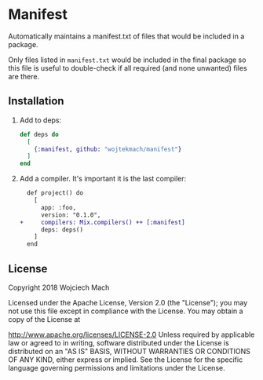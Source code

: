 # Manifest

Automatically maintains a manifest.txt of files that would be included in a package.

Only files listed in `manifest.txt` would be included in the final package so
this file is useful to double-check if all required (and none unwanted) files
are there.

## Installation

1. Add to deps:

   ```elixir
   def deps do
     [
       {:manifest, github: "wojtekmach/manifest"}
     ]
   end
   ```

2. Add a compiler. It's important it is the last compiler:


   ```diff
     def project() do
       [
         app: :foo,
         version: "0.1.0",
   +     compilers: Mix.compilers() ++ [:manifest]
         deps: deps()
       ]
     end
   ```

## License

Copyright 2018 Wojciech Mach

Licensed under the Apache License, Version 2.0 (the "License"); you may not use this file except in compliance with the License. You may obtain a copy of the License at

   http://www.apache.org/licenses/LICENSE-2.0
Unless required by applicable law or agreed to in writing, software distributed under the License is distributed on an "AS IS" BASIS, WITHOUT WARRANTIES OR CONDITIONS OF ANY KIND, either express or implied. See the License for the specific language governing permissions and limitations under the License.
